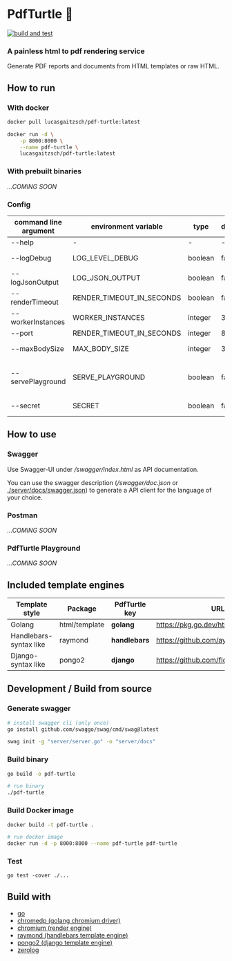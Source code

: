 # PdfTurtle 🐢

[![build and test](https://github.com/lucas-gaitzsch/pdf-turtle/actions/workflows/pipeline.yml/badge.svg)](https://github.com/lucas-gaitzsch/pdf-turtle/actions/workflows/pipeline.yml)

### A painless html to pdf rendering service

Generate PDF reports and documents from HTML templates or raw HTML.

## How to run

### With docker

```bash
docker pull lucasgaitzsch/pdf-turtle:latest

docker run -d \
    -p 8000:8000 \
    --name pdf-turtle \
    lucasgaitzsch/pdf-turtle:latest
```

### With prebuilt binaries

*...COMING SOON*
<!-- TODO:!! -->

### Config

| command line argument | environment variable      | type    | default | description                                             |
| --------------------- | ------------------------- | ------- | ------- | ------------------------------------------------------- |
| --help                | -                         | -       | -       | Show help                                               |
| --logDebug            | LOG_LEVEL_DEBUG           | boolean | false   | Debug log level active                                  |
| --logJsonOutput       | LOG_JSON_OUTPUT           | boolean | false   | Json log output                                         |
| --renderTimeout       | RENDER_TIMEOUT_IN_SECONDS | boolean | false   | Render timeout in seconds                               |
| --workerInstances     | WORKER_INSTANCES          | integer | 30      | Count of worker instances                               |
| --port                | RENDER_TIMEOUT_IN_SECONDS | integer | 8000    | Server port                                             |
| --maxBodySize         | MAX_BODY_SIZE             | integer | 32      | Max body size in megabyte                               |
| --servePlayground     | SERVE_PLAYGROUND          | boolean | false   | Serve playground from path "./static-files/playground/" |
| --secret              | SECRET                    | boolean | false   | Secret used as bearer token                             |

## How to use
### Swagger
Use Swagger-UI under */swagger/index.html* as API documentation.

You can use the swagger description (*/swagger/doc.json* or [./server/docs/swagger.json](./server/docs/swagger.json)) to generate a API client for the language of your choice.

### Postman

*...COMING SOON*
<!-- TODO:!! -->

### PdfTurtle Playground

*...COMING SOON*
<!-- TODO:!! -->

## Included template engines

| Template style         | Package       | PdfTurtle key  | URL                                 |
| ---------------------- | ------------- | -------------- | ----------------------------------- |
| Golang                 | html/template | **golang**     | https://pkg.go.dev/html/template    |
| Handlebars-syntax like | raymond       | **handlebars** | https://github.com/aymerick/raymond |
| Django-syntax like     | pongo2        | **django**     | https://github.com/flosch/pongo2    |

## Development / Build from source

### Generate swagger

```bash
# install swagger cli (only once)
go install github.com/swaggo/swag/cmd/swag@latest

swag init -g "server/server.go" -o "server/docs"
```

### Build binary

```bash
go build -o pdf-turtle

# run binary
./pdf-turtle
```

### Build Docker image

```bash
docker build -t pdf-turtle .

# run docker image
docker run -d -p 8000:8000 --name pdf-turtle pdf-turtle
```

### Test

<!-- `go test -race ./...` -->

```
go test -cover ./...
```

<!-- `go test -coverprofile coverage ./...` -->

## Build with

- [go](https://github.com/golang/go)
- [chromedp (golang chromium driver)](https://github.com/chromedp/chromedp)
- [chromium (render engine)](https://github.com/chromium/chromium)
- [raymond (handlebars template engine)](https://github.com/aymerick/raymond)
- [pongo2 (django template engine)](https://github.com/flosch/pongo2)
- [zerolog](https://github.com/rs/zerolog)
<!-- TODO:!! -->
